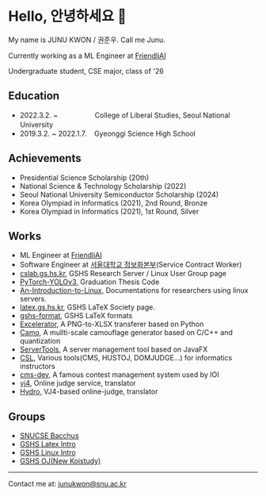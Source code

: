 # Hello, 안녕하세요 👋

My name is JUNU KWON / 권준우. Call me Junu.

Currently working as a ML Engineer at [FriendliAI](https://friendli.ai/)

Undergraduate student, CSE major, class of '26


Education
---
* 2022.3.2. ~ &#160;&#160;&#160;&#160;&#160;&#160;&#160;&#160;&#160;&#160;&#160;&#160;&#160;&#160;&#160;&#160;&#160;&#160;College of Liberal Studies, Seoul National University　　　　　
* 2019.3.2. ~ 2022.1.7.&#160;&#160;&#160;&#160;Gyeonggi Science High School

Achievements
---
* Presidential Science Scholarship (20th)
* National Science & Technology Scholarship (2022)
* Seoul National University Semiconductor Scholarship (2024)
* Korea Olympiad in Informatics (2021), 2nd Round, Bronze
* Korea Olympiad in Informatics (2021), 1st Round, Silver

Works
---
* ML Engineer at [FriendliAI](https://friendli.ai/)
* Software Engineer at [서울대학교 정보화본부](https://ist.snu.ac.kr/)(Service Contract Worker)
* [cslab.gs.hs.kr](https://github.com/gshslinuxintro/cslab.gs.hs.kr), GSHS Research Server / Linux User Group page
* [PyTorch-YOLOv3](https://github.com/junukwon7/PyTorch-YOLOv3), Graduation Thesis Code
* [An-Introduction-to-Linux](https://github.com/gshslinuxintro/An-Introduction-to-Linux), Documentations for researchers using linux servers.
* [latex.gs.hs.kr](https://github.com/gshslatexintro/latex.gs.hs.kr), GSHS LaTeX Society page.
* [gshs-format](https://github.com/gshslatexintro/gshs-format), GSHS LaTeX formats
* [Excelerator](https://github.com/junukwon7/Excelerator), A PNG-to-XLSX transferer based on Python
* [Camo](https://github.com/junukwon7/Camo), A mullti-scale camouflage generator based on C/C++ and quantization
* [ServerTools](https://github.com/junukwon7/ServerTools), A server management tool based on JavaFX
* [CSL](https://github.com/melongist/CSL), Various tools(CMS, HUSTOJ, DOMJUDGE...) for informatics instructors
* [cms-dev](https://github.com/junukwon7/cms), A famous contest management system used by IOI
* [vj4](https://github.com/vijos/vj4), Online judge service, translator
* [Hydro](https://github.com/hydro-dev/Hydro), VJ4-based online-judge, translator


Groups
---
* [SNUCSE Bacchus](https://github.com/bacchus-snu)
* [GSHS Latex Intro](https://github.com/gshslatexintro)
* [GSHS Linux Intro](https://github.com/gshslinuxintro)
* [GSHS OJ(New Koistudy)](https://github.com/gshsoj)



---

Contact me at: [junukwon@snu.ac.kr](mailto:junukwon@snu.ac.kr)


